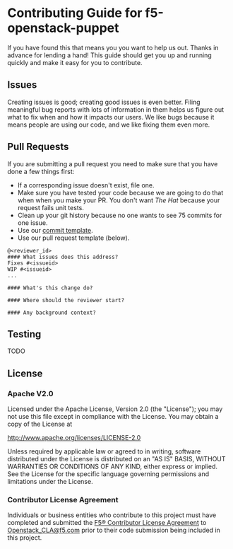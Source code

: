 <!--
Copyright 2015 F5 Networks Inc.

Licensed under the Apache License, Version 2.0 (the "License");
you may not use this file except in compliance with the License.
You may obtain a copy of the License at

  http://www.apache.org/licenses/LICENSE-2.0

Unless required by applicable law or agreed to in writing, software
distributed under the License is distributed on an "AS IS" BASIS,
WITHOUT WARRANTIES OR CONDITIONS OF ANY KIND, either express or implied.
See the License for the specific language governing permissions and
limitations under the License.
-->

# Contributing Guide for f5-openstack-puppet
If you have found this that means you you want to help us out. Thanks in
advance for lending a hand! This guide should get you up and running
quickly and make it easy for you to contribute.

## Issues
Creating issues is good; creating good issues is even better. Filing
meaningful bug reports with lots of information  in them helps us figure
out what to fix when and how it impacts our users. We like bugs because
it means people are using our code, and we like fixing them even more.
 
## Pull Requests
If you are submitting a pull request you need to make sure that you have
done a few things first:

* If a corresponding issue doesn't exist, file one.
* Make sure you have tested your code because we are going to do
that when when you make your PR. You don't want  _The Hat_ because your
request fails unit tests.
* Clean up your git history because no one wants to see 75 commits for
one issue.
* Use our [commit template](.git-commit-template.txt).
* Use our pull request template (below).

```
@<reviewer_id>
#### What issues does this address?
Fixes #<issueid>
WIP #<issueid>
...

#### What's this change do?

#### Where should the reviewer start?

#### Any background context?
```

## Testing
TODO

## License
 
### Apache V2.0
Licensed under the Apache License, Version 2.0 (the "License");
you may not use this file except in compliance with the License.
You may obtain a copy of the License at
 
http://www.apache.org/licenses/LICENSE-2.0
 
Unless required by applicable law or agreed to in writing, software
distributed under the License is distributed on an "AS IS" BASIS,
WITHOUT WARRANTIES OR CONDITIONS OF ANY KIND, either express or implied.
See the License for the specific language governing permissions and
limitations under the License.
 
### Contributor License Agreement
Individuals or business entities who contribute to this project must
have completed and submitted the [F5® Contributor License Agreement](http://f5-openstack-docs.readthedocs.org/en/latest/cla_landing.html#cla-landing)
to Openstack_CLA@f5.com prior to their code submission being included in
this project.
